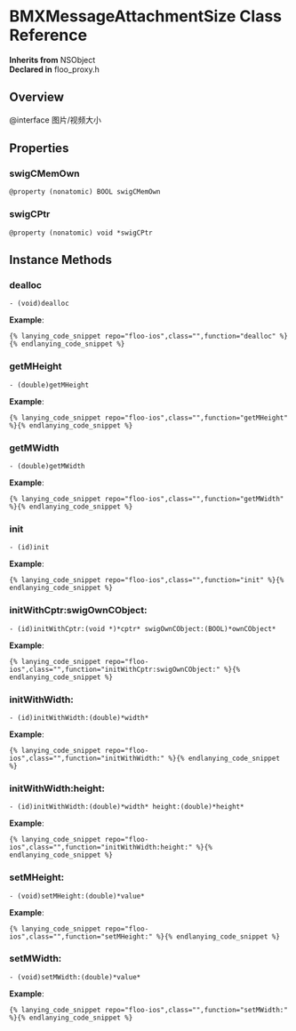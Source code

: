 # BMXMessageAttachmentSize Class Reference

  **Inherits from** NSObject  
  **Declared in** floo_proxy.h  

## Overview

@interface 图片/视频大小

## Properties

<a name="//api/name/swigCMemOwn" title="swigCMemOwn"></a>
### swigCMemOwn

`@property (nonatomic) BOOL swigCMemOwn`

<a name="//api/name/swigCPtr" title="swigCPtr"></a>
### swigCPtr

`@property (nonatomic) void *swigCPtr`

<a title="Instance Methods" name="instance_methods"></a>
## Instance Methods

<a name="//api/name/dealloc" title="dealloc"></a>
### dealloc

`- (void)dealloc`

<a name="//api/name/getMHeight" title="getMHeight"></a>
**Example**:
```
{% lanying_code_snippet repo="floo-ios",class="",function="dealloc" %}{% endlanying_code_snippet %}
```
### getMHeight

`- (double)getMHeight`

<a name="//api/name/getMWidth" title="getMWidth"></a>
**Example**:
```
{% lanying_code_snippet repo="floo-ios",class="",function="getMHeight" %}{% endlanying_code_snippet %}
```
### getMWidth

`- (double)getMWidth`

<a name="//api/name/init" title="init"></a>
**Example**:
```
{% lanying_code_snippet repo="floo-ios",class="",function="getMWidth" %}{% endlanying_code_snippet %}
```
### init

`- (id)init`

<a name="//api/name/initWithCptr:swigOwnCObject:" title="initWithCptr:swigOwnCObject:"></a>
**Example**:
```
{% lanying_code_snippet repo="floo-ios",class="",function="init" %}{% endlanying_code_snippet %}
```
### initWithCptr:swigOwnCObject:

`- (id)initWithCptr:(void *)*cptr* swigOwnCObject:(BOOL)*ownCObject*`

<a name="//api/name/initWithWidth:" title="initWithWidth:"></a>
**Example**:
```
{% lanying_code_snippet repo="floo-ios",class="",function="initWithCptr:swigOwnCObject:" %}{% endlanying_code_snippet %}
```
### initWithWidth:

`- (id)initWithWidth:(double)*width*`

<a name="//api/name/initWithWidth:height:" title="initWithWidth:height:"></a>
**Example**:
```
{% lanying_code_snippet repo="floo-ios",class="",function="initWithWidth:" %}{% endlanying_code_snippet %}
```
### initWithWidth:height:

`- (id)initWithWidth:(double)*width* height:(double)*height*`

<a name="//api/name/setMHeight:" title="setMHeight:"></a>
**Example**:
```
{% lanying_code_snippet repo="floo-ios",class="",function="initWithWidth:height:" %}{% endlanying_code_snippet %}
```
### setMHeight:

`- (void)setMHeight:(double)*value*`

<a name="//api/name/setMWidth:" title="setMWidth:"></a>
**Example**:
```
{% lanying_code_snippet repo="floo-ios",class="",function="setMHeight:" %}{% endlanying_code_snippet %}
```
### setMWidth:

`- (void)setMWidth:(double)*value*`

**Example**:
```
{% lanying_code_snippet repo="floo-ios",class="",function="setMWidth:" %}{% endlanying_code_snippet %}
```
